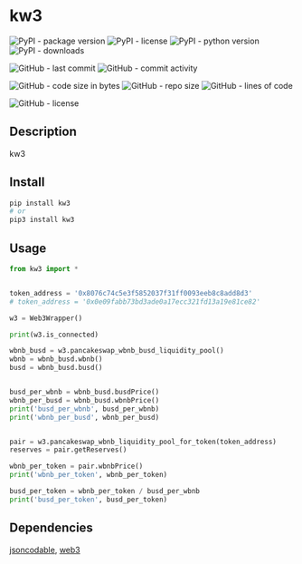# kw3

![PyPI - package version](https://img.shields.io/pypi/v/kw3?logo=pypi&style=flat-square)
![PyPI - license](https://img.shields.io/pypi/l/kw3?label=package%20license&style=flat-square)
![PyPI - python version](https://img.shields.io/pypi/pyversions/kw3?logo=pypi&style=flat-square)
![PyPI - downloads](https://img.shields.io/pypi/dm/kw3?logo=pypi&style=flat-square)

![GitHub - last commit](https://img.shields.io/github/last-commit/kkristof200/py_web3_wrapper?style=flat-square)
![GitHub - commit activity](https://img.shields.io/github/commit-activity/m/kkristof200/py_web3_wrapper?style=flat-square)

![GitHub - code size in bytes](https://img.shields.io/github/languages/code-size/kkristof200/py_web3_wrapper?style=flat-square)
![GitHub - repo size](https://img.shields.io/github/repo-size/kkristof200/py_web3_wrapper?style=flat-square)
![GitHub - lines of code](https://img.shields.io/tokei/lines/github/kkristof200/py_web3_wrapper?style=flat-square)

![GitHub - license](https://img.shields.io/github/license/kkristof200/py_web3_wrapper?label=repo%20license&style=flat-square)

## Description

kw3

## Install

~~~~bash
pip install kw3
# or
pip3 install kw3
~~~~

## Usage

~~~~python
from kw3 import *


token_address = '0x8076c74c5e3f5852037f31ff0093eeb8c8add8d3'
# token_address = '0x0e09fabb73bd3ade0a17ecc321fd13a19e81ce82'

w3 = Web3Wrapper()

print(w3.is_connected)

wbnb_busd = w3.pancakeswap_wbnb_busd_liquidity_pool()
wbnb = wbnb_busd.wbnb()
busd = wbnb_busd.busd()


busd_per_wbnb = wbnb_busd.busdPrice()
wbnb_per_busd = wbnb_busd.wbnbPrice()
print('busd_per_wbnb', busd_per_wbnb)
print('wbnb_per_busd', wbnb_per_busd)


pair = w3.pancakeswap_wbnb_liquidity_pool_for_token(token_address)
reserves = pair.getReserves()

wbnb_per_token = pair.wbnbPrice()
print('wbnb_per_token', wbnb_per_token)

busd_per_token = wbnb_per_token / busd_per_wbnb
print('busd_per_token', busd_per_token)
~~~~

## Dependencies

[jsoncodable](https://pypi.org/project/jsoncodable), [web3](https://pypi.org/project/web3)